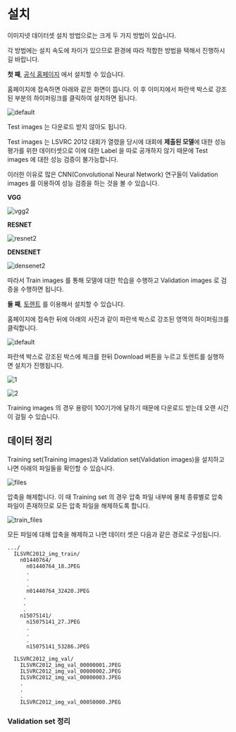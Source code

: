 # 설치

이미지넷 데이터셋 설치 방법으로는 크게 두 가지 방법이 있습니다.

각 방법에는 설치 속도에 차이가 있으므로 환경에 따라 적합한 방법을 택해서 진행하시길 바랍니다. 

**첫 째**, [공식 홈페이지](http://www.image-net.org/challenges/LSVRC/2012/nonpub-downloads) 에서 설치할 수 있습니다.

홈페이지에 접속하면 아래와 같은 화면이 뜹니다. 이 후 이미지에서 파란색 박스로 강조된 부분의 하이퍼링크를 클릭하여 설치하면 됩니다.

![default](https://user-images.githubusercontent.com/35001605/52109318-6d002800-2640-11e9-8138-c478c94da897.png)

Test images 는 다운로드 받지 않아도 됩니다. 

Test images 는 LSVRC 2012 대회가 열렸을 당시에 대회에 **제출된 모델**에 대한 성능 평가를 위한 데이터셋으로 이에 대한 Label 을 따로 공개하지 않기 때문에 Test images 에 대한 성능 검증이 불가능합니다. 

이러한 이유로 많은 CNN(Convolutional Neural Network) 연구들이 Validation images 를 이용하여 성능 검증을 하는 것을 볼 수 있습니다.

**VGG**

![vgg2](https://user-images.githubusercontent.com/35001605/53281180-9a378600-3767-11e9-95d4-d0b6fe751d3a.png)

**RESNET**

![resnet2](https://user-images.githubusercontent.com/35001605/53281175-9146b480-3767-11e9-89e0-fa8ea75f925c.png)

**DENSENET**

![densenet2](https://user-images.githubusercontent.com/35001605/53281173-8e4bc400-3767-11e9-8938-c27190f6c0e0.png)

따라서 Train images 를 통해 모델에 대한 학습을 수행하고 Validation images 로 검증을 수행하면 됩니다.


**둘 째**, [토렌트](http://academictorrents.com/collection/imagenet-2012) 를 이용해서 설치할 수 있습니다.

홈페이지에 접속한 뒤에 아래의 사진과 같이 파란색 박스로 강조된 영역의 하이퍼링크를 클릭합니다.

![default](https://user-images.githubusercontent.com/35001605/52109801-0714a000-2642-11e9-98ba-eaa6359ce709.png)

파란색 박스로 강조된 박스에 체크를 한뒤 Download 버튼을 누르고 토렌트를 실행하면 설치가 진행됩니다.

![1](https://user-images.githubusercontent.com/35001605/52569830-626e3b80-2e55-11e9-91a2-16ac0684a89a.png)

![2](https://user-images.githubusercontent.com/35001605/52110952-a1c2ae00-2645-11e9-8c57-0209ab5f060c.png)


Training images 의 경우 용량이 100기가에 달하기 때문에 다운로드 받는데 오랜 시간이 걸릴 수 있습니다.

## 데이터 정리

Training set(Training images)과 Validation set(Validation images)을 설치하고 나면 아래의 파일들을 확인할 수 있습니다.

![files](https://user-images.githubusercontent.com/35001605/52572986-72d5e480-2e5c-11e9-9187-323fc0273f8c.PNG)

압축을 해제합니다. 이 때 Training set 의 경우 압축 파일 내부에 물체 종류별로 압축 파일이 존재하므로 모든 압축 파일을 해제하도록 합니다.

![train_files](https://user-images.githubusercontent.com/35001605/52573708-0e1b8980-2e5e-11e9-95a0-f6dc1b5c93d4.PNG)

모든 파일에 대해 압축을 해제하고 나면 데이터 셋은 다음과 같은 경로로 구성됩니다.

```
.../
  ILSVRC2012_img_train/
    n01440764/
      n01440764_18.JPEG
      .
      .
      .
      n01440764_32420.JPEG
     .
     .
     .
    n15075141/
      n15075141_27.JPEG
      .
      .
      .
      n15075141_53286.JPEG
      
  ILSVRC2012_img_val/
    ILSVRC2012_img_val_00000001.JPEG
    ILSVRC2012_img_val_00000002.JPEG
    ILSVRC2012_img_val_00000003.JPEG
    .
    .
    .
    ILSVRC2012_img_val_00050000.JPEG
```

### Validation set 정리

